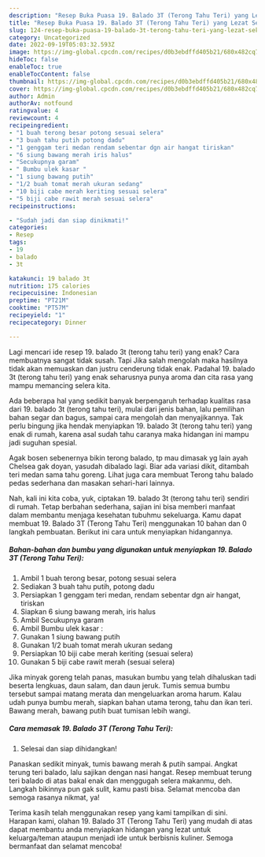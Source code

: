```yaml
---
description: "Resep Buka Puasa 19. Balado 3T (Terong Tahu Teri) yang Lezat Sekali"
title: "Resep Buka Puasa 19. Balado 3T (Terong Tahu Teri) yang Lezat Sekali"
slug: 124-resep-buka-puasa-19-balado-3t-terong-tahu-teri-yang-lezat-sekali
category: Uncategorized
date: 2022-09-19T05:03:32.593Z
image: https://img-global.cpcdn.com/recipes/d0b3ebdffd405b21/680x482cq70/19-balado-3t-terong-tahu-teri-foto-resep-utama.jpg
hideToc: false
enableToc: true
enableTocContent: false
thumbnail: https://img-global.cpcdn.com/recipes/d0b3ebdffd405b21/680x482cq70/19-balado-3t-terong-tahu-teri-foto-resep-utama.jpg
cover: https://img-global.cpcdn.com/recipes/d0b3ebdffd405b21/680x482cq70/19-balado-3t-terong-tahu-teri-foto-resep-utama.jpg
author: Admin
authorAv: notfound
ratingvalue: 4
reviewcount: 4
recipeingredient:
- "1 buah terong besar potong sesuai selera"
- "3 buah tahu putih potong dadu"
- "1 genggam teri medan rendam sebentar dgn air hangat tiriskan"
- "6 siung bawang merah iris halus"
- "Secukupnya garam"
- " Bumbu ulek kasar "
- "1 siung bawang putih"
- "1/2 buah tomat merah ukuran sedang"
- "10 biji cabe merah keriting sesuai selera"
- "5 biji cabe rawit merah sesuai selera"
recipeinstructions:

- "Sudah jadi dan siap dinikmati!"
categories:
- Resep
tags:
- 19
- balado
- 3t

katakunci: 19 balado 3t 
nutrition: 175 calories
recipecuisine: Indonesian
preptime: "PT21M"
cooktime: "PT57M"
recipeyield: "1"
recipecategory: Dinner

---
```



Lagi mencari ide resep 19. balado 3t (terong tahu teri) yang enak? Cara membuatnya sangat tidak susah. Tapi Jika salah mengolah maka hasilnya tidak akan memuaskan dan justru cenderung tidak enak. Padahal 19. balado 3t (terong tahu teri) yang enak seharusnya punya aroma dan cita rasa yang mampu memancing selera kita.


Ada beberapa hal yang sedikit banyak berpengaruh terhadap kualitas rasa dari 19. balado 3t (terong tahu teri), mulai dari jenis bahan, lalu pemilihan bahan segar dan bagus, sampai cara mengolah dan menyajikannya. Tak perlu bingung jika hendak menyiapkan 19. balado 3t (terong tahu teri) yang enak di rumah, karena asal sudah tahu caranya maka hidangan ini mampu jadi suguhan spesial.

Agak bosen sebenernya bikin terong balado, tp mau dimasak yg lain ayah Chelsea gak doyan, yasudah dibalado lagi. Biar ada variasi dikit, ditambah teri medan sama tahu goreng. Lihat juga cara membuat Terong tahu balado pedas sederhana dan masakan sehari-hari lainnya.


Nah, kali ini kita coba, yuk, ciptakan 19. balado 3t (terong tahu teri) sendiri di rumah. Tetap berbahan sederhana, sajian ini bisa memberi manfaat dalam membantu menjaga kesehatan tubuhmu sekeluarga. Kamu dapat membuat 19. Balado 3T (Terong Tahu Teri) menggunakan 10 bahan dan 0 langkah pembuatan. Berikut ini cara untuk menyiapkan hidangannya.

<!--inarticleads1-->

##### Bahan-bahan dan bumbu yang digunakan untuk menyiapkan 19. Balado 3T (Terong Tahu Teri):

1. Ambil 1 buah terong besar, potong sesuai selera
1. Sediakan 3 buah tahu putih, potong dadu
1. Persiapkan 1 genggam teri medan, rendam sebentar dgn air hangat, tiriskan
1. Siapkan 6 siung bawang merah, iris halus
1. Ambil Secukupnya garam
1. Ambil  Bumbu ulek kasar :
1. Gunakan 1 siung bawang putih
1. Gunakan 1/2 buah tomat merah ukuran sedang
1. Persiapkan 10 biji cabe merah keriting (sesuai selera)
1. Gunakan 5 biji cabe rawit merah (sesuai selera)


Jika minyak goreng telah panas, masukan bumbu yang telah dihaluskan tadi beserta lengkuas, daun salam, dan daun jeruk. Tumis semua bumbu tersebut sampai matang merata dan mengeluarkan aroma harum. Kalau udah punya bumbu merah, siapkan bahan utama terong, tahu dan ikan teri. Bawang merah, bawang putih buat tumisan lebih wangi. 

<!--inarticleads2-->

##### Cara memasak 19. Balado 3T (Terong Tahu Teri):


1. Selesai dan siap dihidangkan!

Panaskan sedikit minyak, tumis bawang merah &amp; putih sampai. Angkat terung teri balado, lalu sajikan dengan nasi hangat. Resep membuat terung teri balado di atas bakal enak dan menggugah selera makanmu, deh. Langkah bikinnya pun gak sulit, kamu pasti bisa. Selamat mencoba dan semoga rasanya nikmat, ya! 

Terima kasih telah menggunakan resep yang kami tampilkan di sini. Harapan kami, olahan 19. Balado 3T (Terong Tahu Teri) yang mudah di atas dapat membantu anda menyiapkan hidangan yang lezat untuk keluarga/teman ataupun menjadi ide untuk berbisnis kuliner. Semoga bermanfaat dan selamat mencoba!
